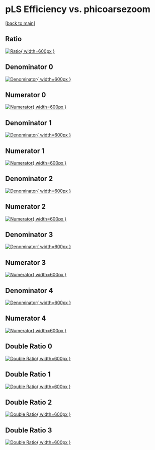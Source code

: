 # pLS Efficiency vs. phicoarsezoom

[[back to main](./)]



## Ratio

[![Ratio](../mtv/var/pLS_vtr_321_1_eff_phicoarsezoom.png){ width=600px }](../mtv/var/pLS_vtr_321_1_eff_phicoarsezoom.pdf)

## Denominator 0

[![Denominator](../mtv/den/pLS_vtr_321_1_eff_phicoarsezoom_den0.png){ width=600px }](../mtv/den/pLS_vtr_321_1_eff_phicoarsezoom_den0.pdf)

## Numerator 0

[![Numerator](../mtv/num/pLS_vtr_321_1_eff_phicoarsezoom_num0.png){ width=600px }](../mtv/num/pLS_vtr_321_1_eff_phicoarsezoom_num0.pdf)

## Denominator 1

[![Denominator](../mtv/den/pLS_vtr_321_1_eff_phicoarsezoom_den1.png){ width=600px }](../mtv/den/pLS_vtr_321_1_eff_phicoarsezoom_den1.pdf)

## Numerator 1

[![Numerator](../mtv/num/pLS_vtr_321_1_eff_phicoarsezoom_num1.png){ width=600px }](../mtv/num/pLS_vtr_321_1_eff_phicoarsezoom_num1.pdf)

## Denominator 2

[![Denominator](../mtv/den/pLS_vtr_321_1_eff_phicoarsezoom_den2.png){ width=600px }](../mtv/den/pLS_vtr_321_1_eff_phicoarsezoom_den2.pdf)

## Numerator 2

[![Numerator](../mtv/num/pLS_vtr_321_1_eff_phicoarsezoom_num2.png){ width=600px }](../mtv/num/pLS_vtr_321_1_eff_phicoarsezoom_num2.pdf)

## Denominator 3

[![Denominator](../mtv/den/pLS_vtr_321_1_eff_phicoarsezoom_den3.png){ width=600px }](../mtv/den/pLS_vtr_321_1_eff_phicoarsezoom_den3.pdf)

## Numerator 3

[![Numerator](../mtv/num/pLS_vtr_321_1_eff_phicoarsezoom_num3.png){ width=600px }](../mtv/num/pLS_vtr_321_1_eff_phicoarsezoom_num3.pdf)

## Denominator 4

[![Denominator](../mtv/den/pLS_vtr_321_1_eff_phicoarsezoom_den4.png){ width=600px }](../mtv/den/pLS_vtr_321_1_eff_phicoarsezoom_den4.pdf)

## Numerator 4

[![Numerator](../mtv/num/pLS_vtr_321_1_eff_phicoarsezoom_num4.png){ width=600px }](../mtv/num/pLS_vtr_321_1_eff_phicoarsezoom_num4.pdf)

## Double Ratio 0

[![Double Ratio](../mtv/ratio/pLS_vtr_321_1_eff_phicoarsezoom_ratio0.png){ width=600px }](../mtv/ratio/pLS_vtr_321_1_eff_phicoarsezoom_ratio0.pdf)

## Double Ratio 1

[![Double Ratio](../mtv/ratio/pLS_vtr_321_1_eff_phicoarsezoom_ratio1.png){ width=600px }](../mtv/ratio/pLS_vtr_321_1_eff_phicoarsezoom_ratio1.pdf)

## Double Ratio 2

[![Double Ratio](../mtv/ratio/pLS_vtr_321_1_eff_phicoarsezoom_ratio2.png){ width=600px }](../mtv/ratio/pLS_vtr_321_1_eff_phicoarsezoom_ratio2.pdf)

## Double Ratio 3

[![Double Ratio](../mtv/ratio/pLS_vtr_321_1_eff_phicoarsezoom_ratio3.png){ width=600px }](../mtv/ratio/pLS_vtr_321_1_eff_phicoarsezoom_ratio3.pdf)

